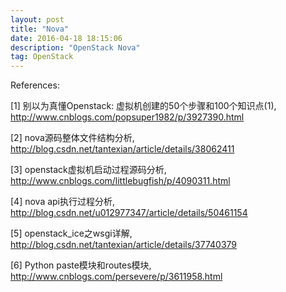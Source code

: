 ```yaml
---
layout: post
title: "Nova"
date: 2016-04-18 18:15:06 
description: "OpenStack Nova"
tag: OpenStack
---
```


References:

[1] 别以为真懂Openstack: 虚拟机创建的50个步骤和100个知识点(1), http://www.cnblogs.com/popsuper1982/p/3927390.html

[2] nova源码整体文件结构分析, http://blog.csdn.net/tantexian/article/details/38062411

[3] openstack虚拟机启动过程源码分析, http://www.cnblogs.com/littlebugfish/p/4090311.html

[4] nova api执行过程分析, http://blog.csdn.net/u012977347/article/details/50461154

[5] openstack_ice之wsgi详解, http://blog.csdn.net/tantexian/article/details/37740379

[6] Python paste模块和routes模块, http://www.cnblogs.com/persevere/p/3611958.html

